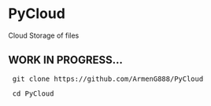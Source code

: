 # PyCloud
Cloud Storage of files

<h2> WORK IN PROGRESS...</h2>

<pre> git clone https://github.com/ArmenG888/PyCloud </pre>
<pre> cd PyCloud </pre>
